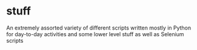 # stuff
An extremely assorted variety of different scripts written mostly in Python for day-to-day activities and some lower level stuff as well as Selenium scripts
